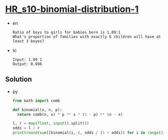 # [HR_s10-binomial-distribution-1](https://www.hackerrank.com/challenges/s10-binomial-distribution-1)

* en

  ```en
  Ratio of boys to girls for babies born is 1.09:1
  What's proportion of families with exactly 6 children will have at least 3 boyes?
  ```

* tc

  ```tc
  Input: 1.09 1
  Output: 0.696
  ```

## Solution

* py

  ```py
  from math import comb

  def binomial(x, n, p):
    return comb(n, x) * p ** x * (1 - p) ** (n - x)

  l, r = map(float, input().split())
  odds = l / r
  print(round(sum([binomial(i, 6, odds / (1 + odds)) for i in range(3, 7)]), 3))
  ```
